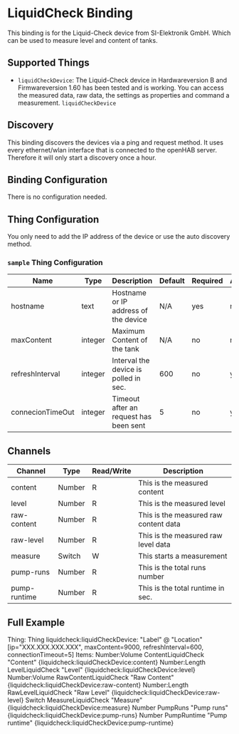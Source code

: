# LiquidCheck Binding

This binding is for the Liquid-Check device from SI-Elektronik GmbH.
Which can be used to measure level and content of tanks.

## Supported Things

- `liquidCheckDevice`: The Liquid-Check device in Hardwareversion B and Firmwareversion 1.60 has been tested and is working. You can access the measured data, raw data, the settings as properties and command a measurement. `liquidCheckDevice`

## Discovery

This binding discovers the devices via a ping and request method. It uses every ethernet/wlan interface that is connected to the openHAB server.
Therefore it will only start a discovery once a hour.

## Binding Configuration

There is no configuration needed.

## Thing Configuration

You only need to add the IP address of the device or use the auto discovery method.

### `sample` Thing Configuration

| Name            | Type    | Description                           | Default | Required | Advanced |
|-----------------|---------|---------------------------------------|---------|----------|----------|
| hostname        | text    | Hostname or IP address of the device  | N/A     | yes      | no       |
| maxContent      | integer | Maximum Content of the tank           | N/A     | no       | no       |
| refreshInterval | integer | Interval the device is polled in sec. | 600     | no       | yes      |
| connecionTimeOut| integer | Timeout after an request has been sent| 5       | no       | yes      |

## Channels

| Channel      | Type   | Read/Write | Description                           |
|--------------|--------|------------|---------------------------------------|
| content      | Number | R          | This is the measured content          |
| level        | Number | R          | This is the measured level            |
| raw-content  | Number | R          | This is the measured raw content data |
| raw-level    | Number | R          | This is the measured raw level data   |
| measure      | Switch | W          | This starts a measurement             |
| pump-runs    | Number | R          | This is the total runs number         |
| pump-runtime | Number | R          | This is the total runtime in sec.     |

## Full Example

Thing:
Thing liquidcheck:liquidCheckDevice: "Label" @ "Location" [ip="XXX.XXX.XXX.XXX", maxContent=9000, refreshInterval=600, connectionTimeout=5]
Items:
Number:Volume ContentLiquidCheck "Content" {liquidcheck:liquidCheckDevice:content}
Number:Length LevelLiquidCheck "Level" {liquidcheck:liquidCheckDevice:level}
Number:Volume RawContentLiquidCheck "Raw Content" {liquidcheck:liquidCheckDevice:raw-content}
Number:Length RawLevelLiquidCheck "Raw Level" {liquidcheck:liquidCheckDevice:raw-level}
Switch MeasureLiquidCheck "Measure" {liquidcheck:liquidCheckDevice:measure}
Number PumpRuns "Pump runs" {liquidcheck:liquidCheckDevice:pump-runs}
Number PumpRuntime "Pump runtime" {liquidcheck:liquidCheckDevice:pump-runtime}
